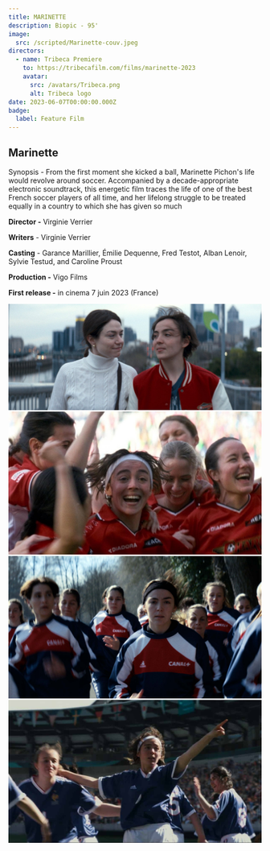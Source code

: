 ```yaml
---
title: MARINETTE
description: Biopic - 95'
image:
  src: /scripted/Marinette-couv.jpeg
directors:
  - name: Tribeca Premiere
    to: https://tribecafilm.com/films/marinette-2023
    avatar:
      src: /avatars/Tribeca.png
      alt: Tribeca logo
date: 2023-06-07T00:00:00.000Z
badge:
  label: Feature Film
---
```


## Marinette

Synopsis - From the first moment she kicked a ball, Marinette Pichon's life would revolve around soccer. Accompanied by a decade-appropriate electronic soundtrack, this energetic film traces the life of one of the best French soccer players of all time, and her lifelong struggle to be treated equally in a country to which she has given so much

**Director -** Virginie Verrier

**Writers** - Virginie Verrier

**Casting** - Garance Marillier, Émilie Dequenne, Fred Testot, Alban Lenoir, Sylvie Testud, and Caroline Proust

**Production -** Vigo Films

**First release -** in cinema 7 juin 2023 (France)

![Marinette2.jpg](/scripted/Marinette2.jpg)![Marinette1.jpg](/scripted/Marinette1.jpg)![Marinette4.jpg](/scripted/Marinette4.jpg)![A woman playing football](/coproductions/Marinette.jpg)
